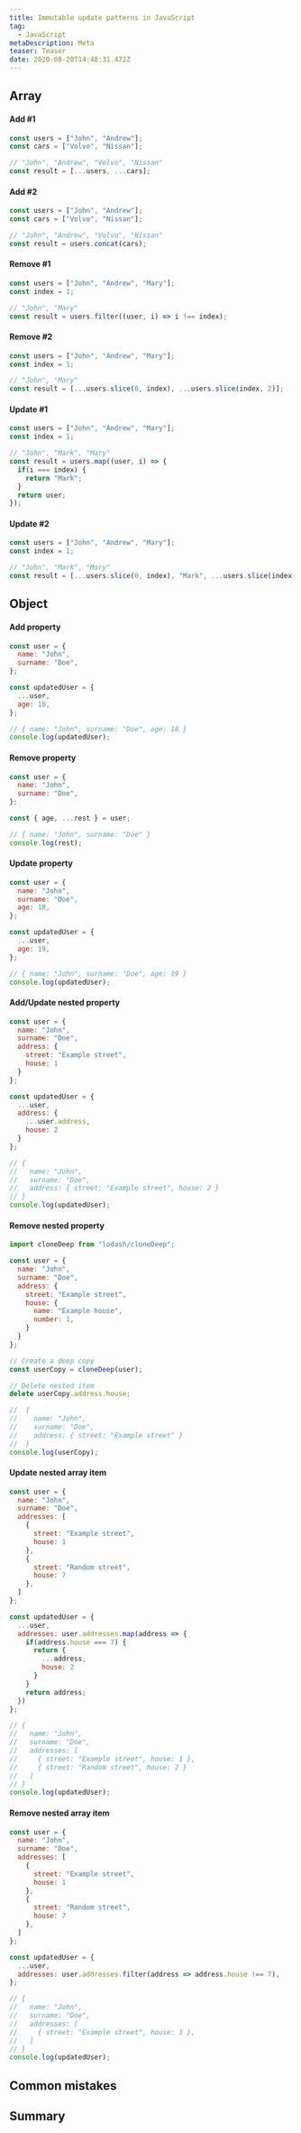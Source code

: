 ```yaml
---
title: Immutable update patterns in JavaScript
tag:
  - JavaScript
metaDescription: Meta
teaser: Teaser
date: 2020-08-20T14:48:31.472Z
---
```

## Array

#### Add #1

```javascript
const users = ["John", "Andrew"];
const cars = ["Volvo", "Nissan"];

// "John", "Andrew", "Volvo", "Nissan"
const result = [...users, ...cars];
```

#### Add #2

```javascript
const users = ["John", "Andrew"];
const cars = ["Volvo", "Nissan"];

// "John", "Andrew", "Volvo", "Nissan"
const result = users.concat(cars);
```

#### Remove #1

```javascript
const users = ["John", "Andrew", "Mary"];
const index = 1;

// "John", "Mary"
const result = users.filter((user, i) => i !== index);
```

#### Remove #2

```javascript
const users = ["John", "Andrew", "Mary"];
const index = 1;

// "John", "Mary"
const result = [...users.slice(0, index), ...users.slice(index, 2)];
```

#### Update #1

```javascript
const users = ["John", "Andrew", "Mary"];
const index = 1;

// "John", "Mark", "Mary"
const result = users.map((user, i) => {
  if(i === index) {
    return "Mark";
  }
  return user;
});
```

#### Update #2

```javascript
const users = ["John", "Andrew", "Mary"];
const index = 1;

// "John", "Mark", "Mary"
const result = [...users.slice(0, index), "Mark", ...users.slice(index + 1)];
```

## Object

#### Add property

```javascript
const user = {
  name: "John",
  surname: "Doe",
};

const updatedUser = {
  ...user,
  age: 18,
};

// { name: "John", surname: "Doe", age: 18 }
console.log(updatedUser);
```

#### Remove property

```javascript
const user = {
  name: "John",
  surname: "Doe",
};

const { age, ...rest } = user;

// { name: "John", surname: "Doe" }
console.log(rest);
```

#### Update property

```javascript
const user = {
  name: "John",
  surname: "Doe",
  age: 18,
};

const updatedUser = {
  ...user,
  age: 19,
};

// { name: "John", surname: "Doe", age: 19 }
console.log(updatedUser);
```

#### Add/Update nested property

```javascript
const user = {
  name: "John",
  surname: "Doe",
  address: {
    street: "Example street",
    house: 1
  }
};

const updatedUser = {
  ...user,
  address: {
    ...user.address,
    house: 2
  }
};

// {
//   name: "John",
//   surname: "Doe",
//   address: { street: "Example street", house: 2 }
// }
console.log(updatedUser);
```

#### Remove nested property

```javascript
import cloneDeep from "lodash/cloneDeep";

const user = {
  name: "John",
  surname: "Doe",
  address: {
    street: "Example street",
    house: {
      name: "Example house",
      number: 1,
    }
  }
};

// Create a deep copy
const userCopy = cloneDeep(user);

// Delete nested item
delete userCopy.address.house;

//  { 
//    name: "John", 
//    surname: "Doe", 
//    address: { street: "Example street" } 
//  }
console.log(userCopy);
```

#### Update nested array item

```javascript
const user = {
  name: "John",
  surname: "Doe",
  addresses: [
    {
      street: "Example street",
      house: 1
    },
    {
      street: "Random street",
      house: 7
    },
  ]
};

const updatedUser = {
  ...user,
  addresses: user.addresses.map(address => {
    if(address.house === 7) {
      return {
        ...address,
        house: 2
      }
    }
    return address;
  })
};

// {
//   name: "John",
//   surname: "Doe",
//   addresses: [
//     { street: "Example street", house: 1 },
//     { street: "Random street", house: 2 }
//   ]
// }
console.log(updatedUser);
```

#### Remove nested array item

```javascript
const user = {
  name: "John",
  surname: "Doe",
  addresses: [
    {
      street: "Example street",
      house: 1
    },
    {
      street: "Random street",
      house: 7
    },
  ]
};

const updatedUser = {
  ...user,
  addresses: user.addresses.filter(address => address.house !== 7),
};

// {
//   name: "John",
//   surname: "Doe",
//   addresses: [
//     { street: "Example street", house: 1 },
//   ]
// }
console.log(updatedUser);
```

## Common mistakes

## Summary